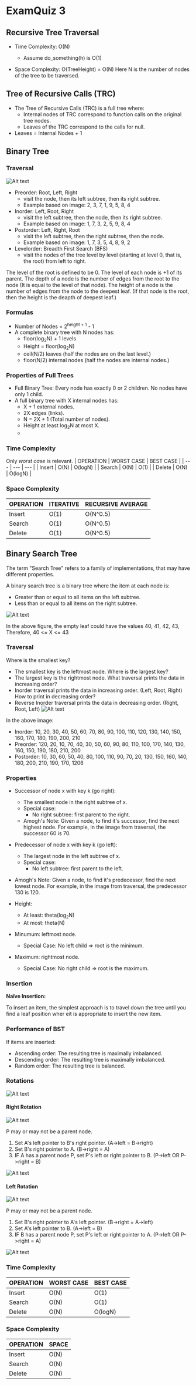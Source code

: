 # ExamQuiz 3


## Recursive Tree Traversal

- Time Complexity: O(N)
    -  Assume do_something(h) is O(1)
  
- Space Complexity: O(TreeHeight) = O(N)
Here N is the number of nodes of the tree to be traversed. 

## Tree of Recursive Calls (TRC)
- The Tree of Recursive Calls (TRC) is a full tree where:
  -  Internal nodes of TRC correspond to function calls on the original tree nodes.
  -  Leaves of the TRC correspond to the calls for null.
- Leaves = Internal Nodes + 1

## Binary Tree
### Traversal
![Alt text](image-6.png)


- Preorder: Root, Left, Right
  -   visit the node, then its left subtree, then its right subtree.
  -   Example based on image: 2, 3, 7, 1, 9, 5, 8, 4
- Inorder: Left, Root, Right
  -    visit the left subtree, then the node, then its right subtree.
  -    Example based on image: 1, 7, 3, 2, 5, 9, 8, 4
- Postorder: Left, Right, Root
  -    visit the left subtree, then the right subtree, then the node.
  -    Example based on image: 1, 7, 3, 5, 4, 8, 9, 2
- Levelorder: Breadth First Search (BFS)
  -    visit the nodes of the tree level by level (starting at level 0, that is, the root)  from left to right. 

The level of the root is defined to be 0.
The level of each node is +1 of its parent.
The depth of a node is the number of edges from the root to the node (It is equal to the level of that node).
The height of a node is the number of edges from the node to the deepest leaf. (If that node is the root, then the height is the deapth of deepest leaf.)

### Formulas
- Number of Nodes = 2<sup>height + 1</sup> - 1
- A complete binary tree with N nodes has:
  -  floor(log<sub>2</sub>N) + 1 levels
  -  Height = floor(log<sub>2</sub>N)
  -  ceil(N/2) leaves (half the nodes are on the last level.)
  -  floor(N/2) internal nodes (half the nodes are internal nodes.)

### Properties of Full Trees
- Full Binary Tree: Every node has exactly 0 or 2 children. No nodes have only 1 child.
- A full binary tree with X internal nodes has:
  -  X + 1 external nodes.
  -  2X edges (links).
  -  N = 2X + 1 (Total number of nodes).
  -  Height at least log<sub>2</sub>N at most X.
  -  


### Time Complexity
Only _worst case_ is relevant.
| OPERATION | WORST CASE | BEST CASE |
| --- | --- | --- |
| Insert | O(N) | O(logN) |
| Search | O(N) | O(1) |
| Delete | O(N) | O(logN) |

### Space Complexity
| OPERATION | ITERATIVE | RECURSIVE AVERAGE |
| --- | --- | --- |
| Insert | O(1) | O(N^0.5) |
| Search | O(1) | O(N^0.5) |
| Delete | O(1) | O(N^0.5) |


## Binary Search Tree
The term "Search Tree" refers to a family of implementations, that may have different properties. 

A binary search tree is a binary tree where the item at each node is:
- Greater than or equal to all items on the left subtree.
- Less than or equal to all items on the right subtree.


![Alt text](image.png)

In the above figure, the empty leaf could have the values 40, 41, 42, 43, 
Therefore, 40 <= X <= 43

### Traversal
Where is the smallest key? 
- The smallest key is the leftmost node.
Where is the largest key? 
- The largest key is the rightmost node.
What traversal prints the data in increasing order?
- Inorder traversal prints the data in increasing order. (Left, Root, Right)
How to print in decreasing order?
- Reverse Inorder traversal prints the data in decreasing order. (Right, Root, Left)
![Alt text](image-1.png)

In the above image:
- Inorder: 10, 20, 30, 40, 50, 60, 70, 80, 90, 100, 110, 120, 130, 140, 150, 160, 170, 180, 190, 200, 210
- Preorder: 120, 20, 10, 70, 40, 30, 50, 60, 90, 80, 110, 100, 170, 140, 130, 160, 150, 190, 180, 210, 200
- Postorder: 10, 30, 60, 50, 40, 80, 100, 110, 90, 70, 20, 130, 150, 160, 140, 180, 200, 210, 190, 170, 1206

### Properties
- Successor of node x with key k (go right):
    -  The smallest node in the right subtree of x.
    -  Special case:
       -   No right subtree: first parent to the right.
   - Amogh's Note: Given a node, to find it's successor, find the next highest node. For example, in the image from traversal, the successor 60 is 70.
- Predecessor of node x with key k (go left):
    -  The largest node in the left subtree of x.
    -  Special case:
       -   No left subtree: first parent to the left. 
 - Amogh's Note: Given a node, to find it's predecessor, find the next lowest node. For example, in the image from traversal, the predecessor 130 is 120.


- Height:
  -  At least: theta(log<sub>2</sub>N)
  -  At most: theta(N)


- Minumum: leftmost node.
  -  Special Case: No left child => root is the minimum.
- Maximum: rightmost node.
  -  Special Case: No right child => root is the maximum.


### Insertion
__Naïve Insertion:__

To insert an item, the simplest approach is to travel down the tree until you find a leaf position wher eit is appropriate to insert the new item.

### Performance of BST
If items are inserted:
- Ascending order: The resulting tree is maximally imbalanced.
- Descending order: The resulting tree is maximally imbalanced.
- Random order: The resulting tree is balanced.

### Rotations
![Alt text](image-2.png)

#### Right Rotation
![Alt text](image-3.png)

P may or may not be a parent node.

1. Set A's left pointer to B's right pointer. (A->left = B->right)
2. Set B's right pointer to A. (B->right = A)
3. IF A has a parent node P, set P's left or right pointer to B. (P->left OR P->right = B)

![Alt text](image-5.png)

#### Left Rotation
![Alt text](image-5.png)

P may or may not be a parent node.

1. Set B's right pointer to A's left pointer. (B->right = A->left)
2. Set A's left pointer to B. (A->left = B)
3. IF B has a parent node P, set P's left or right pointer to A. (P->left OR P->right = A)
   
![Alt text](image-3.png)

### Time Complexity
| OPERATION | WORST CASE | BEST CASE |
| --- | --- | --- |
| Insert | O(N) | O(1) |
| Search | O(N) | O(1) |
| Delete | O(N) | O(logN) |

### Space Complexity
| OPERATION | SPACE |
| --- | --- |
| Insert | O(N) |
| Search | O(N) |
| Delete | O(N) |

